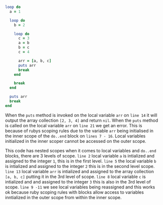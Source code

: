 ```ruby
loop do
  a = 1

  loop do
    b = 2

    loop do
      c = 3
      a = b
      b = c
      c = 4

      arr = [a, b, c]
      puts arr
      break
    end

    break
  end

  puts arr
  break
end
```

When the `puts` method is invoked on the local variable `arr` on `line 14` it will output the array collection `[2, 3, 4]` and return `nil`. When the `puts` method is called on the local variable `arr` on `line 21` we get an error. This is because of rubys scoping rules due to the variable `arr` being initialised in the inner scope of the `do..end` block on `lines 7 - 16`. Local variables initialized in the inner scoper cannot be accessed on the outer scope. 

This code has nested scopes when it comes to local variables and `do..end` blocks, there are 3 levels of scope. `line 2` local variable `a` is intialized and assigned to the integer `1`, this is in the first level. `line 5` the local variable `b` is intialized and assigned to the integer `2` this is in the second level scope. `line 13` local variable `arr` is intialized and assigned to the array collection `[a, b, c]` putting it in the 3rd level of scope. `line 8` local variable `c` is intialized and  and assigned to the integer `3` this is also in the 3rd level of scope. `line 9 -11` we see local variables being reassigned and this works ok because ruby scoping rules with blocks allow access to variables inntialized in the outer scope from within the inner scope. 